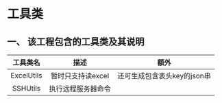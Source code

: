 # 工具类

## 一、 该工程包含的工具类及其说明

|工具类名|描述|额外|
|:---:|:---:|:---:|
|ExcelUtils|暂时只支持读excel|还可生成包含表头key的json串|
|SSHUtils|执行远程服务器命令||
